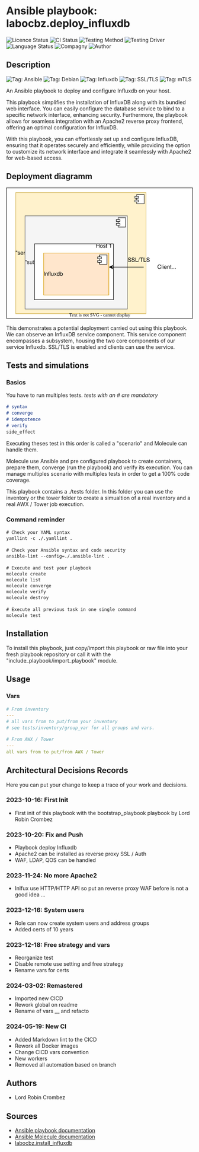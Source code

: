 # Ansible playbook: labocbz.deploy_influxdb

![Licence Status](https://img.shields.io/badge/licence-MIT-brightgreen)
![CI Status](https://img.shields.io/badge/CI-success-brightgreen)
![Testing Method](https://img.shields.io/badge/Testing%20Method-Ansible%20Molecule-blueviolet)
![Testing Driver](https://img.shields.io/badge/Testing%20Driver-docker-blueviolet)
![Language Status](https://img.shields.io/badge/language-Ansible-red)
![Compagny](https://img.shields.io/badge/Compagny-Labo--CBZ-blue)
![Author](https://img.shields.io/badge/Author-Lord%20Robin%20Crombez-blue)

## Description

![Tag: Ansible](https://img.shields.io/badge/Tech-Ansible-orange)
![Tag: Debian](https://img.shields.io/badge/Tech-Debian-orange)
![Tag: Influxdb](https://img.shields.io/badge/Tech-Influxdb-orange)
![Tag: SSL/TLS](https://img.shields.io/badge/Tech-SSL%2FTLS-orange)
![Tag: mTLS](https://img.shields.io/badge/Tech-mTLS-orange)

An Ansible playbook to deploy and configure Influxdb on your host.

This playbook simplifies the installation of InfluxDB along with its bundled web interface. You can easily configure the database service to bind to a specific network interface, enhancing security. Furthermore, the playbook allows for seamless integration with an Apache2 reverse proxy frontend, offering an optimal configuration for InfluxDB.

With this playbook, you can effortlessly set up and configure InfluxDB, ensuring that it operates securely and efficiently, while providing the option to customize its network interface and integrate it seamlessly with Apache2 for web-based access.

## Deployment diagramm

![Ansible-Playbook-Labocbz-Deploy-Influxdb](./assets/Ansible-Playbook-Labocbz-Deploy-Influxdb.drawio.svg)

This demonstrates a potential deployment carried out using this playbook. We can observe an InfluxDB service component. This service component encompasses a subsystem, housing the two core components of our service Influxdb. SSL/TLS is enabled and clients can use the service.

## Tests and simulations

### Basics

You have to run multiples tests. *tests with an # are mandatory*

```MARKDOWN
# syntax
# converge
# idempotence
# verify
side_effect
```

Executing theses test in this order is called a "scenario" and Molecule can handle them.

Molecule use Ansible and pre configured playbook to create containers, prepare them, converge (run the playbook) and verify its execution.
You can manage multiples scenario with multiples tests in order to get a 100% code coverage.

This playbook contains a ./tests folder. In this folder you can use the inventory or the tower folder to create a simualtion of a real inventory and a real AWX / Tower job execution.

### Command reminder

```SHELL
# Check your YAML syntax
yamllint -c ./.yamllint .

# Check your Ansible syntax and code security
ansible-lint --config=./.ansible-lint .

# Execute and test your playbook
molecule create
molecule list
molecule converge
molecule verify
molecule destroy

# Execute all previous task in one single command
molecule test
```

## Installation

To install this playbook, just copy/import this playbook or raw file into your fresh playbook repository or call it with the "include_playbook/import_playbook" module.

## Usage

### Vars

```YAML
# From inventory
---
# all vars from to put/from your inventory
# see tests/inventory/group_var for all groups and vars.
```

```YAML
# From AWX / Tower
---
all vars from to put/from AWX / Tower
```

## Architectural Decisions Records

Here you can put your change to keep a trace of your work and decisions.

### 2023-10-16: First Init

* First init of this playbook with the bootstrap_playbook playbook by Lord Robin Crombez

### 2023-10-20: Fix and Push

* Playbook deploy Influxdb
* Apache2 can be installed as reverse proxy SSL / Auth
* WAF, LDAP, QOS can be handled

### 2023-11-24: No more Apache2

* Inlfux use HTTP/HTTP API so put an reverse proxy WAF before is not a good idea ...

### 2023-12-16: System users

* Role can now create system users and address groups
* Added certs of 10 years

### 2023-12-18: Free strategy and vars

* Reorganize test
* Disable remote use setting and free strategy
* Rename vars for certs

### 2024-03-02: Remastered

* Imported new CICD
* Rework global on readme
* Rename of vars __ and refacto

### 2024-05-19: New CI

* Added Markdown lint to the CICD
* Rework all Docker images
* Change CICD vars convention
* New workers
* Removed all automation based on branch

## Authors

* Lord Robin Crombez

## Sources

* [Ansible playbook documentation](https://docs.ansible.com/ansible/latest/playbook_guide/playbooks_reuse_playbooks.html)
* [Ansible Molecule documentation](https://molecule.readthedocs.io/)
* [labocbz.install_influxdb](https://github.com/CBZ-D-velop/Ansible-Role-Labocbz-Install-Influxdb.git)
